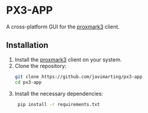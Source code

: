 # PX3-APP

A cross-platform GUI for the [proxmark3](https://github.com/RfidResearchGroup/proxmark3) client.

## Installation

1. Install the [proxmark3](https://github.com/RfidResearchGroup/proxmark3) client on your system.
2. Clone the repository:
   ```bash
   git clone https://github.com/javimarting/px3-app
   cd px3-app
   ```
3. Install the necessary dependencies:
   ```bash
    pip install -r requirements.txt
    ```
    